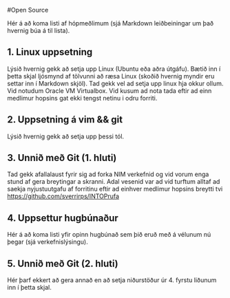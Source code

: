 #Open Source

Hér á að koma listi af hópmeðlimum (sjá Markdown leiðbeiningar um það hvernig búa á til lista).

## 1. Linux uppsetning

Lýsið hvernig gekk að setja upp Linux (Ubuntu eða aðra útgáfu). Bætið inn í þetta skjal ljósmynd af tölvunni að ræsa Linux (skoðið hvernig myndir eru settar inn í Markdown skjöl).
Tad gekk vel ad setja upp linux hja okkur ollum. Vid notudum Oracle VM Virtualbox. Vid kusum ad nota tada eftir ad einn medlimur hopsins gat ekki tengst netinu i odru forriti.
  
## 2. Uppsetning á vim && git

Lýsið hvernig gekk að setja upp þessi tól.

## 3. Unnið með Git (1. hluti)

Tad gekk afallalaust fyrir sig ad forka NIM verkefnid og vid vorum enga stund af gera breytingar a skranni. Adal vesenid var ad vid turftum alltaf ad saekja nyjustuutgafu af forritinu eftir ad einhver medlimur hopsins breytti tvi
https://github.com/sverrirps/INTOPrufa

## 4. Uppsettur hugbúnaður

Hér á að koma listi yfir opinn hugbúnað sem þið eruð með á vélunum nú þegar (sjá verkefnislýsingu).

## 5. Unnið með Git (2. hluti)

Hér þarf ekkert að gera annað en að setja niðurstöður úr 4. fyrstu liðunum inn í þetta skjal.
